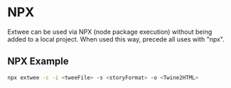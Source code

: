 # NPX

Extwee can be used via NPX (node package execution) without being added to a local project. When used this way, precede all uses with "npx".

## NPX Example

```bash
npx extwee -c -i <tweeFile> -s <storyFormat> -o <Twine2HTML>
```

